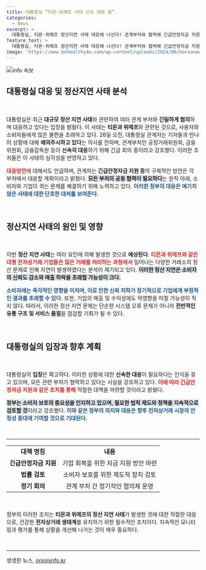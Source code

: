 ```yaml
---
title: 대통령실 “티몬·위메프 사태 신속 대응 중”
categories:
  - News
excerpt: >
  대통령실, 티몬·위메프 정산지연 사태 대응에 나선다! 관계부처와 협력해 긴급안정자금 지원 등 구체 방안을 모색 중. 이 소식의 전말이 궁금하다?! 클릭해서 확인하세요!
feature_text: >
  대통령실, 티몬·위메프 정산지연 사태 대응에 나선다! 관계부처와 협력해 긴급안정자금 지원 등 구체 방안을 모색 중. 이 소식의 전말이 궁금하다?! 클릭해서 확인하세요!
image: 'https://www.behealthy4u.com/wp-content/uploads/2024/06/koreanews.jpg'
---
```


<p><img src="https://www.behealthy4u.com/wp-content/uploads/2024/06/koreanews.jpg" alt="info 속보" /></p>

<h2 data-ke-size="size26">대통령실 대응 및 정산지연 사태 분석</h2>

<p data-ke-size="size16">&nbsp;</p>

<p>대통령실은 최근 <strong>대규모 정산 지연 사태</strong>와 관련하여 여러 관계 부처와 <strong>긴밀하게 협의</strong>하며 대응하고 있다는 입장을 밝혔다. 이 사태는 <strong>티몬과 위메프</strong>와 관련된 것으로, 사용자와 소비자들에게 많은 불편을 초래하고 있다. 26일 오전, 대통령실 관계자는 기자들과 만나 이 상황에 대해 <strong>예의주시하고 있다</strong>는 의사를 전하며, 관계부처인 공정거래위원회, 금융위원회, 금융감독원 등이 <strong>신속히 대응</strong>하기 위해 긴급 회의 중이라고 강조했다. 이러한 조치들은 이 사태의 심각성을 반영하고 있다.</p>

<p><b><span style="color: #ee2323;">대응방안</span></b>에 대해서도 언급하며, 관계자는 <strong>긴급안정자금 지원 등</strong>의 구체적인 방안은 각 부처에서 대응할 계획이라고 밝혔다. <b><span style="background-color: #21538527;">모든 부처의 공동 협력이 필요하다</span></b>는 원칙 아래, 소비자와 기업이 겪는 문제를 해결하기 위해 노력하고 있다. <b><span style="color: #1a5490;">이러한 정부의 대응은 예기치않은 사태에 대한 단호한 대처를 보여준다.</span></b></p>

<p data-ke-size="size16">&nbsp;</p>

<h2 data-ke-size="size26">정산지연 사태의 원인 및 영향</h2>

<p data-ke-size="size16">&nbsp;</p>

<p>이번 <strong>정산 지연 사태</strong>는 여러 요인에 의해 발생한 것으로 <strong>예상된다</strong>. <b><span style="color: #ee2323;">티몬과 위메프와 같은 대형 전자상거래 기업들은 많은 거래를 처리하는 과정에서</span></b> 일어나는 다양한 거래소의 정산 문제로 인해 지연이 발생하였다는 분석이 제기되고 있다.  <b><span style="background-color: #21538527;">이러한 정산 지연은 소비자의 신뢰도 감소와 매출 하락을 초래할 가능성이 크다.</span></b></p>

<p><b><span style="color: #1a5490;">소비자에는 즉각적인 영향을 미치며, 이로 인한 신뢰 저하가 장기적으로 기업에게 부정적인 결과를 초래할 수 있다.</span></b> 또한, 기업의 매출 및 수익성에도 악영향을 미칠 가능성이 적지 않다. 따라서, 이러한 정산 지연 문제는 단순한 시스템 오류 문제가 아니라 <strong>전반적인 유통 구조 및 서비스 품질</strong>을 점검할 기회가 될 수 있다.</p>

<p data-ke-size="size16">&nbsp;</p>

<h2 data-ke-size="size26">대통령실의 입장과 향후 계획</h2>

<p data-ke-size="size16">&nbsp;</p>

<p>대통령실의 <strong>입장</strong>은 확고하다. 이러한 상황에 대한 <strong>신속한 대응</strong>이 필요하다는 인식을 갖고 있으며, 모든 관련 부처가 협력하고 있다는 사실을 강조하고 있다. <b><span style="color: #ee2323;">이에 따라 긴급안정자금 지원과 같은 조치를 통해</span></b> 적절한 대책을 마련할 것이라고 밝혔다. </p>

<p><b><span style="background-color: #21538527;">정부는 소비자 보호의 중요성을 인지하고 있으며, 필요한 법적 제도와 정책을 지속적으로 검토할 것</span></b>이라고 강조했다. <b><span style="color: #1a5490;">이와 같은 정부의 의지와 대응은 향후 전자상거래 시장의 안정성 증대에 기여할 것으로 기대된다.</span></b> </p>

<p data-ke-size="size16">&nbsp;</p>

<hr>

<table style="width: 100%; border-collapse: collapse;">
  <tr>
    <td style="text-align: center; height: 17px;"><b>대책 명칭</b></td>
    <td style="text-align: center; height: 17px;"><b>내용</b></td>
  </tr>
  <tr>
    <td style="text-align: center; height: 17px;"><b>긴급안정자금 지원</b></td>
    <td style="text-align: center; height: 17px;">기업 회복을 위한 자금 지원 방안 마련</td>
  </tr>
  <tr>
    <td style="text-align: center; height: 17px;"><b>법률 검토</b></td>
    <td style="text-align: center; height: 17px;">소비자 보호를 위한 제도적 장치 검토</td>
  </tr>
  <tr>
    <td style="text-align: center; height: 17px;"><b>정기 회의</b></td>
    <td style="text-align: center; height: 17px;">관계 부처 간 정기적인 협의체 운영</td>
  </tr>
</table>

<p data-ke-size="size16">&nbsp;</p>

<p>정부의 이러한 조치는 <strong>티몬과 위메프의 정산 지연 사태</strong>가 발생한 것에 대한 적절한 대응으로, 건강한 <strong>전자상거래 생태계</strong>를 유지하기 위한 필수적인 조치이다. 지속적인 모니터링과 평가를 통해 상황을 개선해 나가는 것이 매우 중요하다. </p>

<p data-ke-size="size16">&nbsp;</p>

<hr>
생생한 뉴스, <a href="https://onioninfo.kr" rel="dofollow">onioninfo.kr</a>


